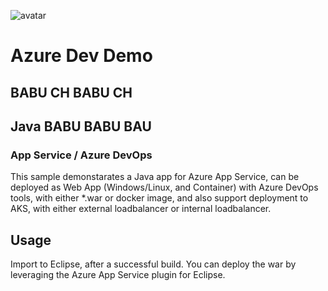 ![avatar](https://dev.azure.com/kylercai/WebToDoDemo/_apis/build/status/GitHub%20kylercai%20javademo%20CI)

# Azure Dev Demo
## BABU CH BABU CH
## Java BABU BABU BAU
### App Service / Azure DevOps

This sample demonstarates a Java app for Azure App Service, can be deployed as Web App (Windows/Linux, and Container) with Azure DevOps tools, with either *.war or docker image, and also support deployment to AKS, with either external loadbalancer or internal loadbalancer.

## Usage

Import to Eclipse, after a successful build. You can deploy the war by leveraging the Azure App Service plugin for Eclipse.
